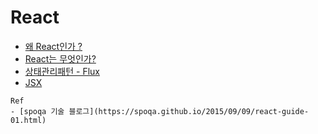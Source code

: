 # React

- [왜 React인가 ?](./why-react.md)
- [React는 무엇인가?](./what-react.md)
- [상태관리패턴 - Flux](./flux.md)
- [JSX](./jsx.md)

```
Ref
- [spoqa 기술 블로그](https://spoqa.github.io/2015/09/09/react-guide-01.html)
```
